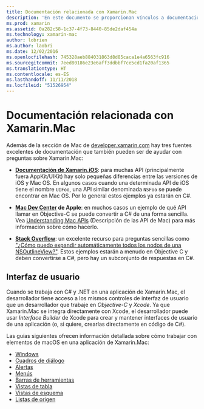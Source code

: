 ```yaml
---
title: Documentación relacionada con Xamarin.Mac
description: 'En este documento se proporcionan vínculos a documentación pertinente para desarrolladores de Xamarin.Mac: documentación de Xamarin.iOS, Mac Dev Center de Apple y diversas guías en las que se describe cómo compilar interfaces de usuario con Xamarin.Mac.'
ms.prod: xamarin
ms.assetid: 0a282c58-1c37-4f73-8440-85de2daf454a
ms.technology: xamarin-mac
author: lobrien
ms.author: laobri
ms.date: 12/02/2016
ms.openlocfilehash: 745328aeb884031863d8d85caca1e4a6563fc916
ms.sourcegitcommit: 7eed80186e23e6aff3ddbbf7ce5cd1fa20af1365
ms.translationtype: HT
ms.contentlocale: es-ES
ms.lasthandoff: 11/11/2018
ms.locfileid: "51526954"
---
```

# <a name="xamarinmac-related-documentation"></a>Documentación relacionada con Xamarin.Mac

Además de la sección de Mac de [developer.xamarin.com](~/mac/get-started/index.md) hay tres fuentes excelentes de documentación que también pueden ser de ayudar con preguntas sobre Xamarin.Mac:

- [**Documentación de Xamarin.iOS**](~/ios/get-started/index.md): para muchas API (principalmente fuera AppKit/UIKit) hay solo pequeñas diferencias entre las versiones de iOS y Mac OS. En algunos casos cuando una determinada API de iOS tiene el nombre `UIFoo`, una API similar denominada `NSFoo` se puede encontrar en Mac OS. Por lo general estos ejemplos ya estarán en C#.

- **[Mac Dev Center](https://developer.apple.com/devcenter/mac/) de Apple**: en muchos casos un ejemplo de qué API llamar en Objective-C se puede convertir a C# de una forma sencilla. Vea [Understanding Mac APIs](~/mac/app-fundamentals/mac-apis.md) (Descripción de las API de Mac) para más información sobre cómo hacerlo.

- [**Stack Overflow**](http://stackoverflow.com/): un excelente recurso para preguntas sencillas como ["¿Cómo puedo expandir automáticamente todos los nodos de una NSOutlineView?"](http://stackoverflow.com/questions/519751/nsoutlineview-auto-expand-all-nodes). Estos ejemplos estarán a menudo en Objective C y deben convertirse a C#, pero hay un subconjunto de respuestas en C#.

## <a name="user-interface"></a>Interfaz de usuario

Cuando se trabaja con C# y .NET en una aplicación de Xamarin.Mac, el desarrollador tiene acceso a los mismos controles de interfaz de usuario que un desarrollador que trabaje en *Objective-C* y *Xcode*. Ya que Xamarin.Mac se integra directamente con Xcode, el desarrollador puede usar _Interface Builder_ de Xcode para crear y mantener interfaces de usuario de una aplicación (o, si quiere, crearlas directamente en código de C#).

Las guías siguientes ofrecen información detallada sobre cómo trabajar con elementos de macOS en una aplicación de Xamarin.Mac:

- [Windows](~/mac/user-interface/window.md)
- [Cuadros de diálogo](~/mac/user-interface/dialog.md)
- [Alertas](~/mac/user-interface/alert.md)
- [Menús](~/mac/user-interface/menu.md)
- [Barras de herramientas](~/mac/user-interface/toolbar.md)
- [Vistas de tabla](~/mac/user-interface/table-view.md)
- [Vistas de esquema](~/mac/user-interface/outline-view.md)
- [Listas de origen](~/mac/user-interface/source-list.md)
